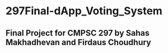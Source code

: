 # 297Final-dApp_Voting_System
## Final Project for CMPSC 297 by Sahas Makhadhevan and Firdaus Choudhury
